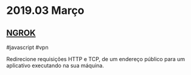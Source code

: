 # 2019.03 Março

## [NGROK](/lib/ngrok.md)

\#javascript \#vpn

Redirecione requisições HTTP e TCP, de um endereço público para um aplicativo executando na sua máquina.
